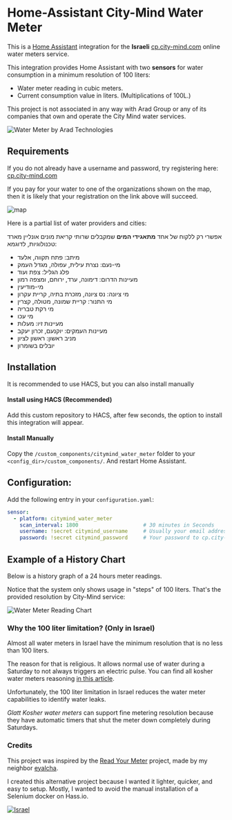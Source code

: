 # Home-Assistant City-Mind Water Meter
This is a [Home Assistant](https://www.home-assistant.io/) integration for the **Israeli** [cp.city-mind.com](https://cp.city-mind.com) 
online water meters service. 

This integration provides Home Assistant with two **sensors** for water consumption in a minimum resolution of 100 liters:
  - Water meter reading in cubic meters.
  - Current consumption value in liters. (Multiplications of 100L.)

This project is not associated in any way with Arad Group or any of its companies that own and operate the City Mind water services.

![Water Meter by Arad Technologies](https://user-images.githubusercontent.com/255973/87365347-ab607d00-c57e-11ea-9440-19e7805cf9ac.png "Water Meter by Arad Technologies")

## Requirements
If you do not already have a username and password, try registering here: [cp.city-mind.com](https://cp.city-mind.com/ "cp.city-mind.com")  

If you pay for your water to one of the organizations shown on the map, then it is likely 
 that your registration on the link above will succeed. 

![map](https://user-images.githubusercontent.com/255973/87733202-c4b03600-c7d7-11ea-9c8c-7aff8c1f9e81.png "Supported water utilities")

Here is a partial list of water providers and cities:

אפשרי רק ללקוח של אחד **מתאגידי המים** שמקבלים שרותי קריאת מונים אונליין מארד טכנולוגיות, לדוגמא:
  - מיתב: פתח תקווה, אלעד
  - מי-נעם: נצרת עילית, עפולה, מגדל העמק
  - פלג הגליל: צפת ועוד
  - מעיינות הדרום: דימונה, ערד, ירוחם, ומצפה רמון
  - מי-מודיעין
  - מי ציונה: נס ציונה, מזכרת בתיה, קריית עקרון
  - מי התנור: קריית שמונה, מטולה, קצרין
  - מי רקת טבריה
  - מי עכו
  - מעיינות זיו: מעלות
  - מעיינות העמקים: יוקנעם, זכרון יעקב
  - מניב ראשון: ראשון לציון
  - יובלים בשומרון



## Installation
It is recommended to use HACS, but you can also install manually 
#### Install using HACS (Recommended)
Add this custom repository to HACS, after few seconds, the option to install
this integration will appear. 

#### Install Manually
Copy the `/custom_components/citymind_water_meter` folder to your `<config_dir>/custom_components/`.
And restart Home Assistant.

## Configuration:
Add the following entry in your `configuration.yaml`:

```yaml
sensor:
  - platform: citymind_water_meter
    scan_interval: 1800                     # 30 minutes in Seconds
    username: !secret citymind_username     # Usually your email address
    password: !secret citymind_password     # Your password to cp.city-mind.com website
```
## Example of a History Chart
Below is a history graph of a 24 hours meter readings.

Notice that the system only shows usage in "steps" of 100 liters. That's the provided resolution by City-Mind service:

![Water Meter Reading Chart](https://user-images.githubusercontent.com/255973/87365060-eada9980-c57d-11ea-915a-0c1da95c2d4f.png "Water Meter Reading")

### Why the 100 liter limitation? (Only in Israel)
Almost all water meters in Israel have the minimum resolution that is no less than 100 liters.

The reason for that is religious.
It allows normal use of water during a Saturday to not always triggers an electric pulse.
You can find all kosher water meters reasoning [in this article](https://www.zomet.org.il/?CategoryID=198&ArticleID=697#_Toc334393456).

Unfortunately, the 100 liter limitation in Israel reduces the water meter capabilities to identify water leaks.

*Glatt Kosher water meters* can support fine metering resolution because they have automatic timers that shut the meter down completely during Saturdays.

### Credits
This project was inspired by the [Read Your Meter](https://github.com/eyalcha/read_your_meter "Read Your Meter") 
project, made by my neighbor [eyalcha](https://github.com/eyalcha/).

I created this alternative project because I wanted it lighter, quicker, and easy to
setup.  Mostly, I wanted to avoid the manual installation of a Selenium docker on Hass.io.

[![Israel](https://raw.githubusercontent.com/hjnilsson/country-flags/master/png250px/il.png "Water Meter by Arad Technologies")](https://arad.co.il/products/residential/ "Israel Flag")
